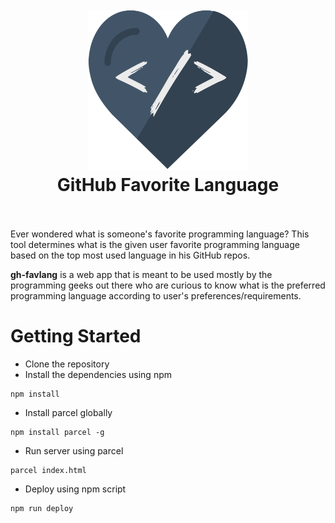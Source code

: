 <h1 align="center">
  <br>
     <img width="256" height="256" src=images/ghfavlang.svg/>
  <br>
  GitHub Favorite Language
  <br>
  <br>
</h1>

Ever wondered what is someone's favorite programming language?
This tool determines what is the given user favorite programming language based on the top most used language in his GitHub repos.
 
**gh-favlang** is a web app that is meant to be used mostly by the programming geeks out there who are curious to know what is the preferred programming language according to user's preferences/requirements.
 
# Getting Started
- Clone the repository
- Install the dependencies using npm
```shell
npm install
```
- Install parcel globally
```shell
npm install parcel -g
```
- Run server using parcel
```shell
parcel index.html
```
- Deploy using npm script
```shell
npm run deploy
```